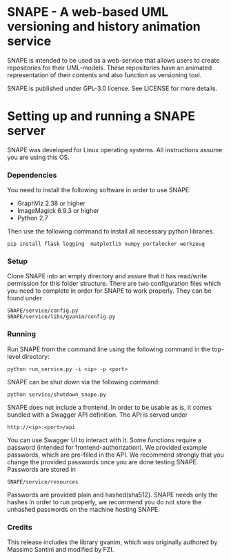SNAPE - A web-based UML versioning and history animation service
================================================================

SNAPE is intended to be used as a web-service that allows users to create repositories for their UML-models. These repositories have an animated representation of their contents and also function as versioning tool.

SNAPE is published under GPL-3.0 license. See LICENSE for more details.

Setting up and running a SNAPE server
=====================================

SNAPE was developed for Linux operating systems. All instructions assume you are using this OS.

### Dependencies
You need to install the following software in order to use SNAPE:
* GraphViz 2.38 or higher
* ImageMagick 6.9.3 or higher
* Python 2.7

Then use the following command to install all necessary python libraries.
```
pip install flask logging  matplotlib numpy portalocker werkzeug
```

### Setup
Clone SNAPE into an empty directory and assure that it has read/write permission for this folder structure. There are two configuration files which you need to complete in order for SNAPE to work properly. They can be found under
```
SNAPE/service/config.py
SNAPE/service/libs/gvanim/config.py
```

### Running
Run SNAPE from the command line using the following command in the top-level directory:
```
python run_service.py -i <ip> -p <port>
```
SNAPE can be shut down via the following command:
```
python service/shutdown_snape.py
```
SNAPE does not include a frontend. In order to be usable as is, it comes bundled with a Swagger API definition. The API is served under
```
http://<ip>:<port>/api
```
You can use Swagger UI to interact with it. Some functions require a password (intended for frontend-authorization). We provided example passwords, which are pre-filled in the API. We recommend strongly that you change the provided passwords once you are done testing SNAPE. Passwords are stored in
```
SNAPE/service/resources
```
Passwords are provided plain and hashed(sha512). SNAPE needs only the hashes in order to run properly, we recommend you do not store the unhashed passwords on the machine hosting SNAPE.

### Credits

This release includes the library gvanim, which was originally authored by Massimo Santini and modified by FZI.
